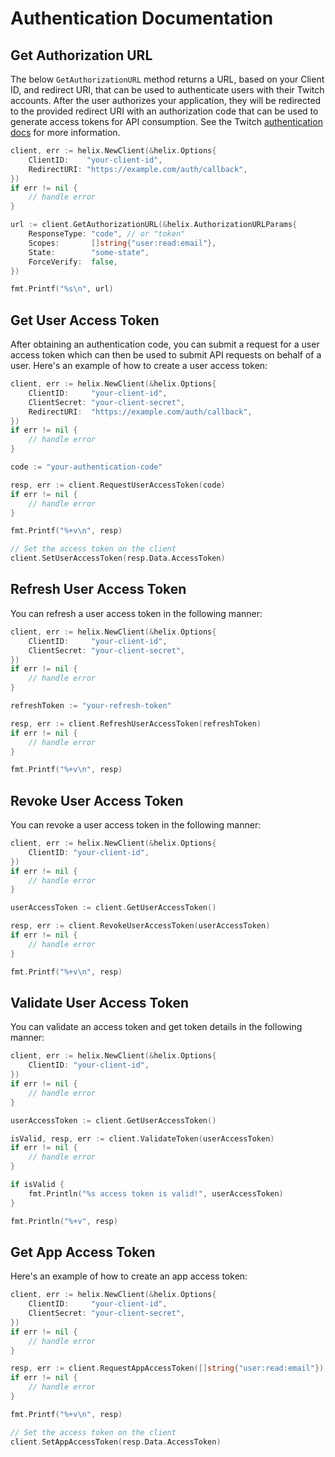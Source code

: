 # Authentication Documentation

## Get Authorization URL

The below `GetAuthorizationURL` method returns a URL, based on your Client ID, and redirect URI,
that can be used to authenticate users with their Twitch accounts. After the user authorizes your
application, they will be redirected to the provided redirect URI with an authorization code that
can be used to generate access tokens for API consumption. See the Twitch
[authentication docs](https://dev.twitch.tv/docs/authentication) for more information.

```go
client, err := helix.NewClient(&helix.Options{
    ClientID:    "your-client-id",
    RedirectURI: "https://example.com/auth/callback",
})
if err != nil {
    // handle error
}

url := client.GetAuthorizationURL(&helix.AuthorizationURLParams{
    ResponseType: "code", // or "token"
    Scopes:       []string{"user:read:email"},
    State:        "some-state",
    ForceVerify:  false,
})

fmt.Printf("%s\n", url)
```

## Get User Access Token

After obtaining an authentication code, you can submit a request for a user access token which can
then be used to submit API requests on behalf of a user. Here's an example of how to create a user
access token:

```go
client, err := helix.NewClient(&helix.Options{
    ClientID:     "your-client-id",
    ClientSecret: "your-client-secret",
    RedirectURI:  "https://example.com/auth/callback",
})
if err != nil {
    // handle error
}

code := "your-authentication-code"

resp, err := client.RequestUserAccessToken(code)
if err != nil {
    // handle error
}

fmt.Printf("%+v\n", resp)

// Set the access token on the client
client.SetUserAccessToken(resp.Data.AccessToken)
```

## Refresh User Access Token

You can refresh a user access token in the following manner:

```go
client, err := helix.NewClient(&helix.Options{
    ClientID:     "your-client-id",
    ClientSecret: "your-client-secret",
})
if err != nil {
    // handle error
}

refreshToken := "your-refresh-token"

resp, err := client.RefreshUserAccessToken(refreshToken)
if err != nil {
    // handle error
}

fmt.Printf("%+v\n", resp)
```

## Revoke User Access Token

You can revoke a user access token in the following manner:

```go
client, err := helix.NewClient(&helix.Options{
    ClientID: "your-client-id",
})
if err != nil {
    // handle error
}

userAccessToken := client.GetUserAccessToken()

resp, err := client.RevokeUserAccessToken(userAccessToken)
if err != nil {
    // handle error
}

fmt.Printf("%+v\n", resp)
```

## Validate User Access Token

You can validate an access token and get token details in the following manner:

```go
client, err := helix.NewClient(&helix.Options{
    ClientID: "your-client-id",
})
if err != nil {
    // handle error
}

userAccessToken := client.GetUserAccessToken()

isValid, resp, err := client.ValidateToken(userAccessToken)
if err != nil {
    // handle error
}

if isValid {
    fmt.Println("%s access token is valid!", userAccessToken)
}

fmt.Println("%+v", resp)
```

## Get App Access Token

Here's an example of how to create an app access token:

```go
client, err := helix.NewClient(&helix.Options{
    ClientID:     "your-client-id",
    ClientSecret: "your-client-secret",
})
if err != nil {
    // handle error
}

resp, err := client.RequestAppAccessToken([]string{"user:read:email"})
if err != nil {
    // handle error
}

fmt.Printf("%+v\n", resp)

// Set the access token on the client
client.SetAppAccessToken(resp.Data.AccessToken)
```
